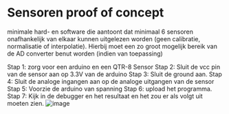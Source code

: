 # Sensoren proof of concept

minimale hard- en software die aantoont dat minimaal 6 sensoren onafhankelijk van elkaar kunnen uitgelezen worden (geen calibratie, normalisatie of interpolatie). Hierbij moet een zo groot mogelijk bereik van de AD converter benut worden (indien van toepassing)

Stap 1: zorg voor een arduino en een QTR-8 Sensor
Stap 2: Sluit de vcc pin van de sensor aan op 3.3V van de arduino
Stap 3: Sluit de ground aan.
Stap 4: Sluit de analoge ingangen aan op de analoge uitgangen van de sensor
Stap 5: Voorzie de arduino van spanning
Stap 6: upload het programma.
Stap 7: Kijk in de debugger en het resultaat en het zou er als volgt uit moeten zien.
![image](https://github.com/user-attachments/assets/cac27e02-0495-476b-8ecc-be6fc3a3c202)

